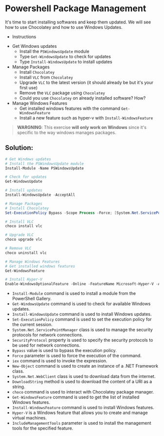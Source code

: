 # Powershell Package Management

It's time to start installing softwares and keep them updated. We will see how to use Chocolatey and how to use Windows Updates.

* Instructions

- Get Windows updates
    - Install the `PSWindowsUpdate` module
    - Type `Get-WindowsUpdate` to check for updates
    - Type `Install-WindowsUpdate` to install updates
- Manage Packages
    - Install `Chocolatey`
    - Install `VLC` from `Chocolatey`
    - Upgrade `VLC` to the latest version (it should already be but it's your first use)
    - Remove the `VLC` package using `Chocolatey`
    - Could you use `Chocolatey` on already installed software? How?
- Manage Windows Features
    - Get installed windows features with the command `Get-WindowsFeature`
    - Install a new feature such as hyper-v with `Install-WindowsFeature`

> **WARGNING**: This exercise **will only work on Windows** since it's specific to the way windows manages packages.


## Solution:

```powershell
# Get Windows updates
# Install the PSWindowsUpdate module
Install-Module -Name PSWindowsUpdate

# Check for updates
Get-WindowsUpdate

# Install updates
Install-WindowsUpdate -AcceptAll

# Manage Packages
# Install Chocolatey
Set-ExecutionPolicy Bypass -Scope Process -Force; [System.Net.ServicePointManager]::SecurityProtocol = [System.Net.ServicePointManager]::SecurityProtocol -bor 3072; iex ((New-Object System.Net.WebClient).DownloadString('https://chocolatey.org/install.ps1'))

# Install VLC
choco install vlc

# Upgrade VLC
choco upgrade vlc

# Remove VLC
choco uninstall vlc

# Manage Windows Features
# Get installed windows features
Get-WindowsFeature

# Install Hyper-V
Enable-WindowsOptionalFeature -Online -FeatureName Microsoft-Hyper-V -All
```

- `Install-Module` command is used to install a module from the PowerShell Gallery.
- `Get-WindowsUpdate` command is used to check for available Windows updates.
- `Install-WindowsUpdate` command is used to install Windows updates.
- `Set-ExecutionPolicy` command is used to set the execution policy for the current session.
- `System.Net.ServicePointManager` class is used to manage the security protocols for network connections.
- `SecurityProtocol` property is used to specify the security protocols to be used for network connections.
- `Bypass` value is used to bypass the execution policy.
- `Force` parameter is used to force the execution of the command.
- `iex` command is used to invoke the expression.
- `New-Object` command is used to create an instance of a .NET Framework class.
- `System.Net.WebClient` class is used to download data from the internet.
- `DownloadString` method is used to download the content of a URI as a string.
- `choco` command is used to interact with Chocolatey package manager.
- `Get-WindowsFeature` command is used to get the list of installed Windows features.
- `Install-WindowsFeature` command is used to install Windows features.
- `Hyper-V` is a Windows feature that allows you to create and manage virtual machines.
- `IncludeManagementTools` parameter is used to install the management tools for the specified feature.
